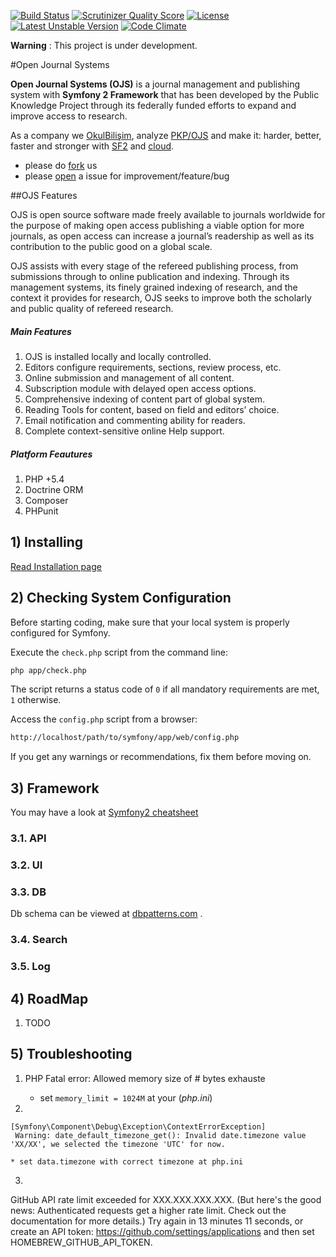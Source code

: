 [![Build Status](https://travis-ci.org/okulbilisim/ojs.png?branch=master)](https://travis-ci.org/okulbilisim/ojs)
[![Scrutinizer Quality Score](https://scrutinizer-ci.com/g/okulbilisim/ojs/badges/quality-score.png?s=1f77d7ffae4541cee084070f5fb33819abd2c561)](https://scrutinizer-ci.com/g/okulbilisim/ojs/)
[![License](https://poser.pugx.org/okulbilisim/ojs/license.png)](https://packagist.org/packages/okulbilisim/ojs)
[![Latest Unstable Version](https://poser.pugx.org/okulbilisim/ojs/v/unstable.png)](https://packagist.org/packages/okulbilisim/ojs)
[![Code Climate](https://codeclimate.com/github/okulbilisim/ojs.png)](https://codeclimate.com/github/okulbilisim/ojs)

**Warning** : This project is under development.

#Open Journal Systems

**Open Journal Systems (OJS)** is a journal management and publishing system with **Symfony 2 Framework** that has been developed by the Public Knowledge Project through its federally funded efforts to expand and improve access to research.

As a company we [OkulBilişim](http://www.okulbilisim.com), analyze [PKP/OJS](http://pkp.sfu.ca/ojs/) and make it: harder, better, faster and stronger with [SF2](http://en.wikipedia.org/wiki/Symfony) and [cloud](http://en.wikipedia.org/wiki/Cloud_computing).

- please do [fork](https://github.com/okulbilisim/ojs/fork) us
- please [open](https://github.com/okulbilisim/ojs/issues/new) a issue for improvement/feature/bug  


##OJS Features

OJS is open source software made freely available to journals worldwide for the purpose of making open access publishing a viable option for more journals, as open access can increase a journal’s readership as well as its contribution to the public good on a global scale.

OJS assists with every stage of the refereed publishing process, from submissions through to online publication and indexing. Through its management systems, its finely grained indexing of research, and the context it provides for research, OJS seeks to improve both the scholarly and public quality of refereed research.

##### Main Features

1. OJS is installed locally and locally controlled.
2. Editors configure requirements, sections, review process, etc.
3. Online submission and management of all content.
4. Subscription module with delayed open access options.
5. Comprehensive indexing of content part of global system.
6. Reading Tools for content, based on field and editors’ choice.
7. Email notification and commenting ability for readers.
8. Complete context-sensitive online Help support.

##### Platform Feautures

1. PHP +5.4
2. Doctrine ORM
3. Composer
4. PHPunit



## 1) Installing

[Read Installation page](/okulbilisim/ojs/blog/master/INSTALL.md)

## 2) Checking System Configuration

Before starting coding, make sure that your local system is properly
configured for Symfony.

Execute the `check.php` script from the command line:

```bash
php app/check.php
```

The script returns a status code of `0` if all mandatory requirements are met,
`1` otherwise.

Access the `config.php` script from a browser:
```bash
http://localhost/path/to/symfony/app/web/config.php
```

If you get any warnings or recommendations, fix them before moving on.


## 3) Framework

You may have a look at [Symfony2 cheatsheet](http://www.symfony2cheatsheet.com/)

### 3.1. API
### 3.2. UI
### 3.3. DB
Db schema can be viewed at [dbpatterns.com](http://dbpatterns.com/documents/531096ba9785db3d7764801e/edit) .
### 3.4. Search
### 3.5. Log



## 4) RoadMap


1. TODO


## 5) Troubleshooting

1. PHP Fatal error:  Allowed memory size of # bytes exhauste
	* set ```memory_limit = 1024M``` at your  (_php.ini_) 

2.
 ```
[Symfony\Component\Debug\Exception\ContextErrorException]                                                                                                                                                                                                   
  Warning: date_default_timezone_get(): Invalid date.timezone value 'XX/XX', we selected the timezone 'UTC' for now.
```
	* set data.timezone with correct timezone at php.ini


3. ```
 GitHub API rate limit exceeded for XXX.XXX.XXX.XXX. (But here's the good news: Authenticated requests get a higher rate limit. Check out the documentation for more details.)
Try again in 13 minutes 11 seconds, or create an API token:
  https://github.com/settings/applications
and then set HOMEBREW_GITHUB_API_TOKEN.
```
